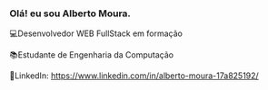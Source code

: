 ### Olá! eu sou Alberto Moura.

💻Desenvolvedor WEB FullStack em formação

📚Estudante de Engenharia da Computação

🔗LinkedIn: https://www.linkedin.com/in/alberto-moura-17a825192/
